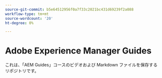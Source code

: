 ```yaml
---
source-git-commit: b5e64512956f0a7f33c2021bc431d69239f2a088
workflow-type: tm+mt
source-wordcount: '20'
ht-degree: 0%

---
```

# Adobe Experience Manager Guides

これは、「AEM Guides」コースのビデオおよび Markdown ファイルを保存するリポジトリです。
